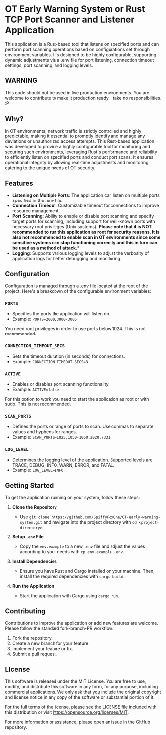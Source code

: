 OT Early Warning System or
Rust TCP Port Scanner and Listener Application
==============================================

This application is a Rust-based tool that listens on specified ports and can perform port scanning operations based on configurations set through environment variables. It's designed to be highly configurable, supporting dynamic adjustments via a .env file for port listening, connection timeout settings, port scanning, and logging levels.

WARNING
--------
This code should not be used in live production environments. You are welcome to contribute to make it production ready. I take no responsibilities. :P

Why?
--------
In OT environments, network traffic is strictly controlled and highly predictable, making it essential to promptly identify and manage any deviations or unauthorized access attempts. This Rust-based application was developed to provide a highly configurable tool for monitoring and securing such environments, leveraging Rust's performance and reliability to efficiently listen on specified ports and conduct port scans. It ensures operational integrity by allowing real-time adjustments and monitoring, catering to the unique needs of OT security.

Features
--------

-   **Listening on Multiple Ports**: The application can listen on multiple ports specified in the .env file.
-   **Connection Timeout**: Customizable timeout for connections to improve resource management.
-   **Port Scanning**: Ability to enable or disable port scanning and specify target ports for scanning, including support for well-known ports with necessary root privileges (Unix systems). **Please note that it is NOT recommended to run this application as root for security reasons. It is also not recommended to enable scan in OT environments since some sensitive systems can stop functioning correctly and this in turn can be used as a method of attack.***
-   **Logging**: Supports various logging levels to adjust the verbosity of application logs for better debugging and monitoring.

Configuration
-------------

Configuration is managed through a .env file located at the root of the project. Here's a breakdown of the configurable environment variables:

### `PORTS`

-   Specifies the ports the application will listen on.
-   Example: `PORTS=2000,3000-3005`

You need root privileges in order to use ports below 1024. This is not recommended.

### `CONNECTION_TIMEOUT_SECS`

-   Sets the timeout duration (in seconds) for connections.
-   Example: `CONNECTION_TIMEOUT_SECS=3`

### `ACTIVE`

-   Enables or disables port scanning functionality.
-   Example: `ACTIVE=false`

For this option to work you need to start the application as root or with sudo. This is not recommended.

### `SCAN_PORTS`

-   Defines the ports or range of ports to scan. Use commas to separate values and hyphens for ranges.
-   Example: `SCAN_PORTS=1025,1050-1060,2020,7331`

### `LOG_LEVEL`

-   Determines the logging level of the application. Supported levels are TRACE, DEBUG, INFO, WARN, ERROR, and FATAL.
-   Example: `LOG_LEVEL=INFO`

Getting Started
---------------

To get the application running on your system, follow these steps:

1.  **Clone the Repository**

    -   Use `git clone https://github.com/SpiffyFoxOne/OT-early-warning-system.git` and navigate into the project directory with `cd <project-directory>`.
2.  **Setup `.env` File**

    -   Copy the `env.example` to a new `.env` file and adjust the values according to your needs with `cp env.example .env`.
3.  **Install Dependencies**

    -   Ensure you have Rust and Cargo installed on your machine. Then, install the required dependencies with `cargo build`.
4.  **Run the Application**

    -   Start the application with Cargo using `cargo run`.

Contributing
------------

Contributions to improve the application or add new features are welcome. Please follow the standard fork-branch-PR workflow:

1.  Fork the repository.
2.  Create a new branch for your feature.
3.  Implement your feature or fix.
4.  Submit a pull request.

License
-------

This software is released under the MIT License. You are free to use, modify, and distribute this software in any form, for any purpose, including commercial applications. We only ask that you include the original copyright and license notice in any copy of the software or substantial portion of it.

For the full terms of the license, please see the LICENSE file included with this distribution or visit https://opensource.org/licenses/MIT.

For more information or assistance, please open an issue in the GitHub repository.
